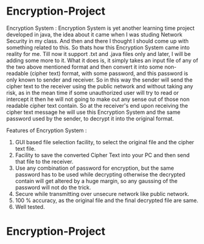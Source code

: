 # Encryption-Project
Encryption System :
Encryption System is yet another learning time project developed in java, the idea about it came when I was studing Network Security in my class. And then and there I thought I should come up with something related to this. So thats how this Encryption System came into reality for me. Till now it support .txt and .java files only and later, I will be adding some more to it.
What it does is, it simply takes an input file of any of the two above mentioned format and then convert it into some non-readable (cipher text)  format, with some password, and this password is only known to sender and receiver.
So in this way the sender will send the cipher text to the receiver using the public network and without taking any risk, as in the mean time if some unauthorized user will try to read or intercept it then he will not going to make out any sense out of those non readable cipher text contain.
So at the receiver's end upon receiving the cipher text message he will use this Encryption System and the same password used by the sender, to decrypt it into the original format.

Features of Encryption System :
1. GUI based file selection facility, to select the original file and the cipher text file.
2. Facility to save the converted Cipher Text into your PC and then send that file to the receiver.
3. Use any combination of password for encryption, but the same password has to be used while decrypting otherwise the decrypted contain will get altered by a huge margin, so any gaussing of the password will not do the trick.
4. Secure while transmitting over unsecure network like public network.
5. 100 % accuracy, as the original file and the final decrypted file are same.
6. Well tested.
# Encryption-Project
